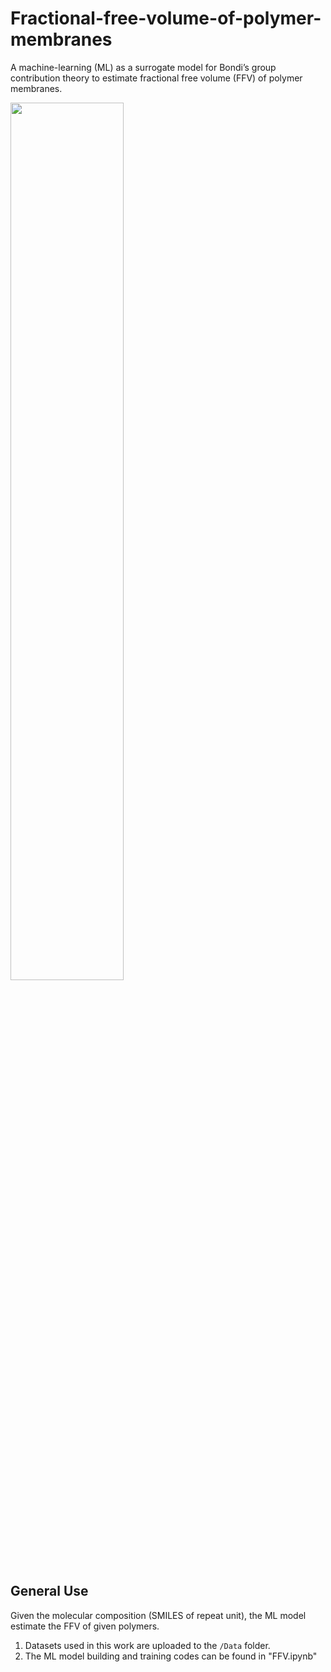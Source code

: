 # Fractional-free-volume-of-polymer-membranes

A machine-learning (ML) as a surrogate model for Bondi’s group contribution theory to estimate fractional free volume (FFV) of polymer membranes.

<img src="TOC.emf" width="60%">

## General Use
Given the molecular composition (SMILES of repeat unit), the ML model estimate the FFV of given polymers.
1. Datasets used in this work are uploaded to the `/Data` folder.
2. The ML model building and training codes can be found in "FFV.ipynb"
